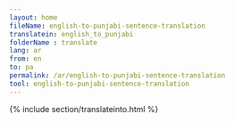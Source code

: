 ```yaml
---
layout: home
fileName: english-to-punjabi-sentence-translation
translatein: english_to_punjabi
folderName : translate
lang: ar
from: en
to: pa
permalink: /ar/english-to-punjabi-sentence-translation
tool: english-to-punjabi-sentence-translation
---
```

{% include section/translateinto.html %}